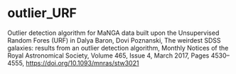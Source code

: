 # outlier_URF
Outlier detection algorithm for MaNGA data built upon the Unsupervised Random Fores (URF) in Dalya Baron, Dovi Poznanski, The weirdest SDSS galaxies: results from an outlier detection algorithm, Monthly Notices of the Royal Astronomical Society, Volume 465, Issue 4, March 2017, Pages 4530–4555, https://doi.org/10.1093/mnras/stw3021
